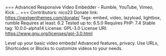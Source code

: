 === Advanced Responsive Video Embedder - Rumble, YouTube, Vimeo, Kick ... ===
Contributors: nico23
Donate link: https://nextgenthemes.com/donate/
Tags: embed, video, lazyload, lightbox, rumble
Requires at least: 6.2
Tested up to: 6.5.0
Requires PHP: 7.4
Stable tag: 10.0.0-alpha14
License: GPL-3.0
License URI: https://www.gnu.org/licenses/gpl-3.0.html

Level up your basic video embeds! Advanced features, privacy. Use URLs, Shortcodes or Blocks to customize videos to your needs.
